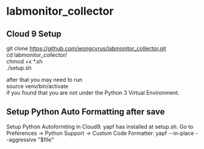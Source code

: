 # labmonitor_collector

## Cloud 9 Setup ##

git clone https://github.com/wongcyrus/labmonitor_collector.git  
cd labmonitor_collector/  
chmod +x *.sh  
./setup.sh  

after that you may need to run  
source venv/bin/activate  
if you found that you are not under the Python 3 Virtual Environment.

## Setup Python Auto Formatting after save ##
Setup Python Autoformting in Cloud9. yapf has installed at setup.sh.
Go to Preferences -> Python Support -> Custom Code Formatter:
yapf --in-place --aggressive "$file"  
